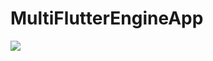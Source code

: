 # MultiFlutterEngineApp

<img src="https://user-images.githubusercontent.com/8188636/109963934-54d3c900-7d30-11eb-9e2f-2bb51c541f28.png">

